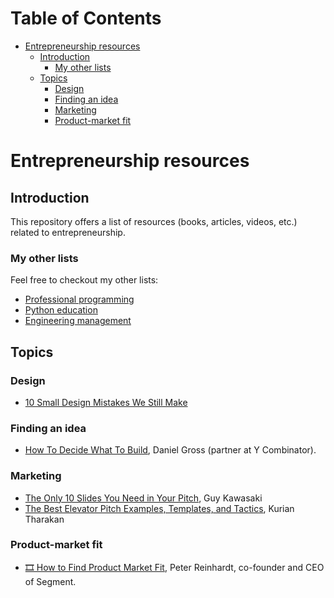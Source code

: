 <!-- START doctoc generated TOC please keep comment here to allow auto update -->
<!-- DON'T EDIT THIS SECTION, INSTEAD RE-RUN doctoc TO UPDATE -->
# Table of Contents

- [Entrepreneurship resources](#entrepreneurship-resources)
  - [Introduction](#introduction)
    - [My other lists](#my-other-lists)
  - [Topics](#topics)
    - [Design](#design)
    - [Finding an idea](#finding-an-idea)
    - [Marketing](#marketing)
    - [Product-market fit](#product-market-fit)

<!-- END doctoc generated TOC please keep comment here to allow auto update -->

# Entrepreneurship resources

## Introduction

This repository offers a list of resources (books, articles, videos, etc.)
related to entrepreneurship.

### My other lists

Feel free to checkout my other lists:

* [Professional programming](https://github.com/charlax/professional-programming)
* [Python education](https://github.com/charlax/python-education)
* [Engineering management](https://github.com/charlax/engineering-management)

## Topics


### Design

* [10 Small Design Mistakes We Still Make](https://uxplanet.org/10-small-design-mistakes-we-still-make-1cd5f60bc708?ref=uxdesignweekly)

### Finding an idea

* [How To Decide What To Build](https://dcgross.com/decide-what-to-build/),
  Daniel Gross (partner at Y Combinator).
  
### Marketing

* [The Only 10 Slides You Need in Your Pitch](https://guykawasaki.com/the-only-10-slides-you-need-in-your-pitch/), Guy Kawasaki
* [The Best Elevator Pitch Examples, Templates, and Tactics](https://strategypeak.com/elevator-pitch-examples/), Kurian Tharakan

### Product-market fit

* [🎞 How to Find Product Market Fit](https://www.youtube.com/watch?v=_6pl5GG8RQ4), Peter Reinhardt, co-founder and CEO of Segment.